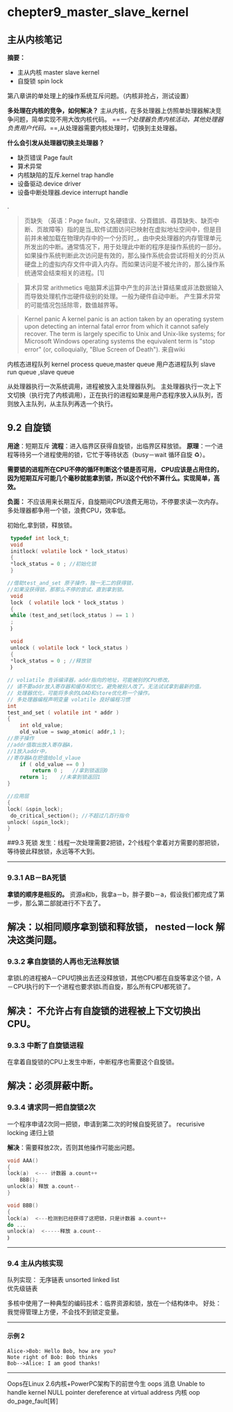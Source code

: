 # chepter9_master_slave_kernel

## 主从内核笔记 ##

**摘要：**
- 主从内核 master slave kernel 
- 自旋锁 spin lock 

第八章讲的单处理上的操作系统互斥问题。（内核非抢占，测试设置）

**多处理在内核的竞争，如何解决？**
主从内核，在多处理器上仿照单处理器解决竞争问题，简单实现不用大改内核代码。
==*一个处理器负责内核活动，其他处理器负责用户代码。*==,从处理器需要内核处理时，切换到主处理器。


**什么会引发从处理器切换主处理器？**
- 缺页错误 Page fault
- 算术异常 
- 内核缺陷的互斥.kernel trap handle
- 设备驱动.device driver
- 设备中断处理器.device interrupt handle

.
> 页缺失
> （英语：Page fault，又名硬错误、分頁錯誤、尋頁缺失、缺页中断、页故障等）指的是当_软件试图访问已映射在虚拟地址空间中，但是目前并未被加载在物理内存中的一个分页时_，由中央处理器的内存管理单元所发出的中断。通常情况下，用于处理此中断的程序是操作系统的一部分。
> 如果操作系统判断此次访问是有效的，那么操作系统会尝试将相关的分页从硬盘上的虚拟内存文件中调入内存。而如果访问是不被允许的，那么操作系统通常会结束相关的进程。[1]

> 算术异常 arithmetics
> 电脑算术运算中产生的非法计算结果或非法数据输入而导致处理机作岀硬件级别的处理。一般为硬件自动中断。
> 产生算术异常的可能情况包括除零，数值越界等。

> Kernel panic
> A kernel panic is an action taken by an operating system upon detecting an internal fatal error from which it cannot safely recover. The term is largely specific to Unix and Unix-like systems; for Microsoft Windows operating systems the equivalent term is "stop error" (or, colloquially, "Blue Screen of Death").
>来自wiki 
>

内核态进程队列 kernel process queue,master queue 
用户态进程队列 slave run queue ,slave queue 

从处理器执行一次系统调用，进程被放入主处理器队列。
主处理器执行一次上下文切换（执行完了内核调用），正在执行的进程如果是用户态程序放入从队列，否则放入主队列，从主队列再选一个执行。

## 9.2 自旋锁
**用途**：短期互斥
**流程**：进入临界区获得自旋锁，出临界区释放锁。
**原理**：一个进程等待另一个进程使用的锁，它忙于等待状态（busy－wait 循环自旋 ♻️）。

**需要锁的进程所在CPU不停的循环判断这个锁是否可用，
CPU应该是占用住的，因为短期互斥可能几个毫秒就能拿到锁，所以这个代价不算什么。实现简单，高效。**

**负面：**
不应该用来长期互斥，自旋期间CPU浪费无用功，不停要求读一次内存。
多处理器都争用一个锁，浪费CPU，效率低。


初始化,拿到锁，释放锁。


```c
 typedef int lock_t;
 void 
 initlock( volatile lock * lock_status)
 {
 *lock_status = 0 ; //初始化锁
 }

//借助test_and_set 原子操作，独一无二的获得锁，
//如果没获得锁，那那么不停的尝试，直到拿到锁。
 void 
 lock （ volatile lock * lock_status )
 {
 while (test_and_set(lock_status ) == 1 )
 ; 
 ｝
 
 void 
 unlock ( volatile lock * lock_status )
 {
 *lock_status = 0 ; //释放锁
 ｝
 
// voliatile 告诉编译器，addr指向的地址，可能被别的CPU修改。
// 请不要addr放入寄存器和缓存和优化，避免被别人改了。无法试试拿到最新的值。
// 处理器优化，可能将多余的LOAD和store优化称一个操作。
// 多处理器编程声明变量 volatile 良好编程习惯
int 
test_and_set ( volatile int * addr )
{
	int old_value; 
	old_value = swap_atomic( addr,1 ); 
//原子操作
//addr值取出放入寄存器A，
//1放入addr中，
//寄存器A在把值给old_vlaue	
	if ( old_value == 0 )
		return 0 ;   //拿到锁返回0 
    return 1;	 //未拿到锁返回1 
} 

//应用层
{
lock( &spin_lock);
 do_critical_section(); //不超过几百行指令
unlock( &spin_lock);
}

```

##9.3 死锁
 发生：线程一次处理需要2把锁，2个线程个拿着对方需要的那把锁，等待彼此释放锁，永远等不大到。
 
----------
### 9.3.1 AB－BA死锁
**拿锁的顺序是相反的。**
资源a和b，我拿a－b，胖子要b－a，假设我们都完成了第一步，那么第二部就进行不下去了。

**解决**：以相同顺序拿到锁和释放锁， nested－lock 解决这类问题。
----------
### 9.3.2 拿自旋锁的人再也无法释放锁

拿锁L的进程被A－CPU切换出去还没释放锁，其他CPU都在自旋等拿这个锁，A－CPU执行的下一个进程也要求锁L而自旋，那么所有CPU都死锁了。

**解决**： 不允许占有自旋锁的进程被上下文切换出CPU。
----------
### 9.3.3 中断了自旋锁进程
在拿着自旋锁的CPU上发生中断，中断程序也需要这个自旋锁。

**解决**：必须屏蔽中断。
 ----------
### 9.3.4 请求同一把自旋锁2次
一个程序申请2次同一把锁，申请到第二次的时候自旋死锁了。
recurisive locking 递归上锁

**解决**：需要释放2次，否则其他操作可能出问题。


``` c
void AAA()
{ 
lock(a)  <--- 计数器 a.count++
 	BBB();
unlock(a) 释放 a.count--  
}

void BBB()
{
lock(a)  <---检测到已经获得了这把锁，只是计数器 a.count++ 
do ...
unlock(a)  <-----释放 a.count-- 
｝

```

---------- 
### 9.4 主从内核实现

队列实现：
无序链表 unsorted linked list  
优先级链表 

多核中使用了一种典型的编码技术：临界资源和锁，放在一个结构体中。
好处：我觉得管理上方便，不会找不到锁定变量。



 
 
----------

#### 示例 2

 

```seq
Alice->Bob: Hello Bob, how are you?
Note right of Bob: Bob thinks
Bob-->Alice: I am good thanks!
```





----------

Oops在Linux 2.6内核+PowerPC架构下的前世今生
oops 消息 Unable to handle kernel NULL pointer dereference at virtual address
内核 oop do_page_fault[转]


